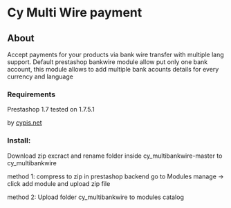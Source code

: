 # Cy Multi Wire payment

## About

Accept payments for your products via bank wire transfer with multiple lang support.
Default prestashop bankwire module allow put only one bank account, 
this module allows to add multiple bank acounts details for every currency and language 

### Requirements

Prestashop 1.7 tested on 1.7.5.1

by [cypis.net](https://www.cypis.net)

### Install:

Download zip 
excract and rename folder inside cy_multibankwire-master to cy_multibankwire

method 1:
compress to zip 
in prestashop backend go to Modules manage -> click add module and upload zip file

method 2: 
Upload folder cy_multibankwire to modules catalog 
